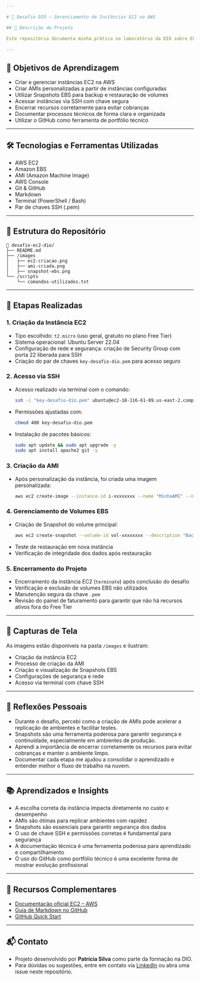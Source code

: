 ```yaml
---

# 🚀 Desafio DIO – Gerenciamento de Instâncias EC2 na AWS

## 📘 Descrição do Projeto

Este repositório documenta minha prática no laboratório da DIO sobre EC2, AMIs e Snapshots EBS. O objetivo foi aplicar os conceitos aprendidos em aula, criar recursos na AWS, acessar via terminal com segurança e registrar todo o processo como material de apoio para estudos e futuras implementações.

---
```


## 🎯 Objetivos de Aprendizagem

- Criar e gerenciar instâncias EC2 na AWS  
- Criar AMIs personalizadas a partir de instâncias configuradas  
- Utilizar Snapshots EBS para backup e restauração de volumes  
- Acessar instâncias via SSH com chave segura  
- Encerrar recursos corretamente para evitar cobranças  
- Documentar processos técnicos de forma clara e organizada  
- Utilizar o GitHub como ferramenta de portfólio técnico

---

## 🛠️ Tecnologias e Ferramentas Utilizadas

- AWS EC2  
- Amazon EBS  
- AMI (Amazon Machine Image)  
- AWS Console  
- Git & GitHub  
- Markdown  
- Terminal (PowerShell / Bash)  
- Par de chaves SSH (.pem)

---

## 📂 Estrutura do Repositório

```
📁 desafio-ec2-dio/
├── README.md
├── /images
│   ├── ec2-criacao.png
│   ├── ami-criada.png
│   ├── snapshot-ebs.png
└── /scripts
    └── comandos-utilizados.txt
```

---

## 🧪 Etapas Realizadas

### 1. Criação da Instância EC2
- Tipo escolhido: `t2.micro` (uso geral, gratuito no plano Free Tier)  
- Sistema operacional: Ubuntu Server 22.04  
- Configuração de rede e segurança: criação de Security Group com porta 22 liberada para SSH  
- Criação do par de chaves `key-desafio-dio.pem` para acesso seguro

### 2. Acesso via SSH
- Acesso realizado via terminal com o comando:
  ```bash
  ssh -i "key-desafio-dio.pem" ubuntu@ec2-18-116-61-89.us-east-2.compute.amazonaws.com
  ```
- Permissões ajustadas com:
  ```bash
  chmod 400 key-desafio-dio.pem
  ```
- Instalação de pacotes básicos:
  ```bash
  sudo apt update && sudo apt upgrade -y
  sudo apt install apache2 git -y
  ```

### 3. Criação da AMI
- Após personalização da instância, foi criada uma imagem personalizada:
  ```bash
  aws ec2 create-image --instance-id i-xxxxxxxx --name "MinhaAMI" --no-reboot
  ```

### 4. Gerenciamento de Volumes EBS
- Criação de Snapshot do volume principal:
  ```bash
  aws ec2 create-snapshot --volume-id vol-xxxxxxxx --description "Backup do volume principal"
  ```
- Teste de restauração em nova instância  
- Verificação de integridade dos dados após restauração

### 5. Encerramento do Projeto
- Encerramento da instância EC2 (`terminate`) após conclusão do desafio  
- Verificação e exclusão de volumes EBS não utilizados  
- Manutenção segura da chave `.pem`  
- Revisão do painel de faturamento para garantir que não há recursos ativos fora do Free Tier

---

## 📸 Capturas de Tela

As imagens estão disponíveis na pasta `/images` e ilustram:

- Criação da instância EC2  
- Processo de criação da AMI  
- Criação e visualização de Snapshots EBS  
- Configurações de segurança e rede  
- Acesso via terminal com chave SSH

---

## 💭 Reflexões Pessoais

- Durante o desafio, percebi como a criação de AMIs pode acelerar a replicação de ambientes e facilitar testes.  
- Snapshots são uma ferramenta poderosa para garantir segurança e continuidade, especialmente em ambientes de produção.  
- Aprendi a importância de encerrar corretamente os recursos para evitar cobranças e manter o ambiente limpo.  
- Documentar cada etapa me ajudou a consolidar o aprendizado e entender melhor o fluxo de trabalho na nuvem.

---

## 📚 Aprendizados e Insights

- A escolha correta da instância impacta diretamente no custo e desempenho  
- AMIs são ótimas para replicar ambientes com rapidez  
- Snapshots são essenciais para garantir segurança dos dados  
- O uso de chave SSH e permissões corretas é fundamental para segurança  
- A documentação técnica é uma ferramenta poderosa para aprendizado e compartilhamento  
- O uso do GitHub como portfólio técnico é uma excelente forma de mostrar evolução profissional

---

## 🔗 Recursos Complementares

- [Documentação oficial EC2 – AWS](https://docs.aws.amazon.com/pt_br/AWSEC2/latest/UserGuide/concepts.html)  
- [Guia de Markdown no GitHub](https://guides.github.com/features/mastering-markdown/)  
- [GitHub Quick Start](https://github.com/git-guides)

---

## 📬 Contato

- Projeto desenvolvido por **Patrícia Silva** como parte da formação na DIO.  
- Para dúvidas ou sugestões, entre em contato via [LinkedIn](https://www.linkedin.com/in/patricia-silva-714750140) ou abra uma issue neste repositório.
```
